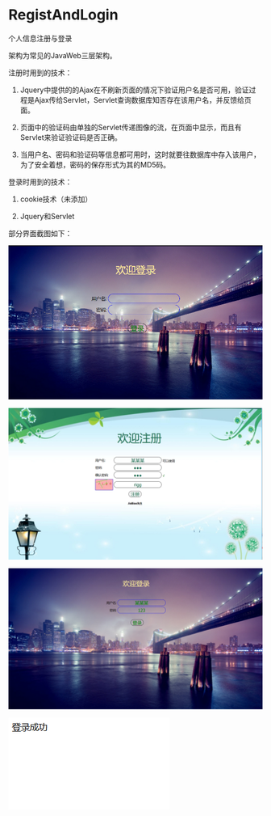 ﻿# RegistAndLogin

个人信息注册与登录

架构为常见的JavaWeb三层架构。

注册时用到的技术：
  
  1. Jquery中提供的的Ajax在不刷新页面的情况下验证用户名是否可用，验证过程是Ajax传给Servlet，Servlet查询数据库知否存在该用户名，并反馈给页面。
    
  2. 页面中的验证码由单独的Servlet传递图像的流，在页面中显示，而且有Servlet来验证验证码是否正确。
    
  3. 当用户名、密码和验证码等信息都可用时，这时就要往数据库中存入该用户，为了安全着想，密码的保存形式为其的MD5码。
    
登录时用到的技术：
  
  1. cookie技术（未添加）

  2. Jquery和Servlet
  
部分界面截图如下：

![截图1](https://github.com/CaoJiaBiao/RegistAndLogin/raw/master/Screenshots/1.png)

![截图1](https://github.com/CaoJiaBiao/RegistAndLogin/raw/master/Screenshots/2.png)

![截图1](https://github.com/CaoJiaBiao/RegistAndLogin/raw/master/Screenshots/3.png)

![截图1](https://github.com/CaoJiaBiao/RegistAndLogin/raw/master/Screenshots/4.png)
